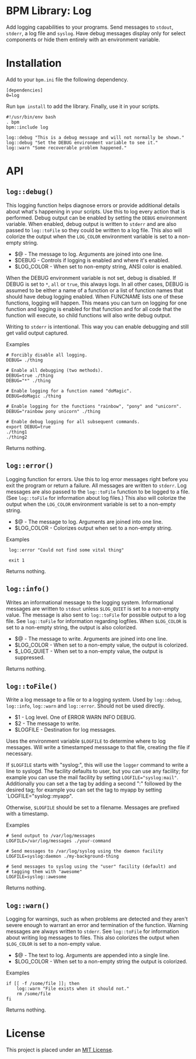 BPM Library: Log
================

Add logging capabilities to your programs. Send messages to `stdout`, `stderr`, a log file and `syslog`. Have debug messages display only for select components or hide them entirely with an environment variable.


Installation
============

Add to your `bpm.ini` file the following dependency.

    [dependencies]
    0=log

Run `bpm install` to add the library. Finally, use it in your scripts.

    #!/usr/bin/env bash
    . bpm
    bpm::include log

    log::debug "This is a debug message and will not normally be shown."
    log::debug "Set the DEBUG environment variable to see it."
    log::warn "Some recoverable problem happened."


API
===


[//]: # (AUTOGENERATED FROM liblog - START)

`log::debug()`
--------------

This logging function helps diagnose errors or provide additional details about what's happening in your scripts.  Use this to log every action that is performed.  Debug output can be enabled by setting the `DEBUG` environment variable.  When enabled, debug output is written to `stderr` and are also passed to `log::toFile` so they could be written to a log file. This also will colorize the output when the `LOG_COLOR` environment variable is set to a non-empty string.

* $@         - The message to log.  Arguments are joined into one line.
* $DEBUG     - Controls if logging is enabled and where it's enabled.
* $LOG_COLOR - When set to non-empty string, ANSI color is enabled.

When the DEBUG environment variable is not set, debug is disabled.  If DEBUG is set to `*`, `all` or `true`, this always logs.  In all other cases, DEBUG is assumed to be either a name of a function or a list of function names that should have debug logging enabled.  When FUNCNAME lists one of these functions, logging will happen.  This means you can turn on logging for one function and logging is enabled for that function and for all code that the function will execute, so child functions will also write debug output.

Writing to `stderr` is intentional.  This way you can enable debugging and still get valid output captured.

Examples

    # Forcibly disable all logging.
    DEBUG= ./thing

    # Enable all debugging (two methods).
    DEBUG=true ./thing
    DEBUG="*" ./thing

    # Enable logging for a function named "doMagic".
    DEBUG=doMagic ./thing

    # Enable logging for the functions "rainbow", "pony" and "unicorn".
    DEBUG="rainbow pony unicorn" ./thing

    # Enable debug logging for all subsequent commands.
    export DEBUG=true
    ./thing1
    ./thing2

Returns nothing.


`log::error()`
--------------

Logging function for errors.  Use this to log error messages right before you exit the program or return a failure.  All messages are written to `stderr`. Log messages are also passed to the `log::toFile` function to be logged to a file.  (See `log::toFile` for information about log files.) This also will colorize the output when the `LOG_COLOR` environment variable is set to a non-empty string.

* $@         - The message to log.  Arguments are joined into one line.
* $LOG_COLOR - Colorizes output when set to a non-empty string.

Examples

     log::error "Could not find some vital thing"

     exit 1

Returns nothing.


`log::info()`
-------------

Writes an informational message to the logging system.  Informational messages are written to `stdout` unless `$LOG_QUIET` is set to a non-empty value.  The message is also sent to `log::toFile` for possible output to a log file.  See `log::toFile` for information regarding logfiles.  When `$LOG_COLOR` is set to a non-empty string, the output is also colorized.

* $@          - The message to write.  Arguments are joined into one line.
* $LOG_COLOR  - When set to a non-empty value, the output is colorized.
* $_LOG_QUIET - When set to a non-empty value, the output is suppressed.

Returns nothing.


`log::toFile()`
---------------

Write a log message to a file or to a logging system.  Used by `log::debug`, `log::info`, `log::warn` and `log::error`.  Should not be used directly.

* $1       - Log level. One of ERROR WARN INFO DEBUG.
* $2       - The message to write.
* $LOGFILE - Destination for log messages.

Uses the environment variable `$LOGFILE` to determine where to log messages.  Will write a timestamped messsage to that file, creating the file if necessary.

If `$LOGFILE` starts with "syslog:", this will use the `logger` command to write a line to syslogd.  The facility defaults to user, but you can use any facility; for example you can use the mail facility by setting `LOGFILE="syslog:mail"`.  Additionally you can set a the tag by adding a second ":" followed by the desired tag; for example you can set the tag to myapp by setting `LOGFILE="syslog::myapp".

Otherwise, `$LOGFILE` should be set to a filename.  Messages are prefixed with a timestamp.

Examples

    # Send output to /var/log/messages
    LOGFILE=/var/log/messages ./your-command

    # Send messages to /var/log/syslog using the daemon facility
    LOGFILE=syslog:daemon ./my-background-thing

    # Send messages to syslog using the "user" facility (default) and
    # tagging them with "awesome"
    LOGFILE=syslog::awesome

Returns nothing.


`log::warn()`
-------------

Logging for warnings, such as when problems are detected and they aren't severe enough to warrant an error and termination of the function.  Warning messages are always written to `stderr`.  See `log::toFile` for information about writing log messages to files.  This also colorizes the output when `$LOG_COLOR` is set to a non-empty value.

* $@         - The text to log.  Arguments are appended into a single line.
* $LOG_COLOR - When set to a non-empty string the output is colorized.

Examples

    if [[ -f /some/file ]]; then
        log::warn "File exists when it should not."
        rm /some/file
    fi

Returns nothing.

[//]: # (AUTOGENERATED FROM liblog - END)


License
=======

This project is placed under an [MIT License](LICENSE.md).
